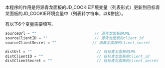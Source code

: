 本程序的作用是将源青龙面板的JD_COOKIE环境变量（列表形式）更新到目标青龙面板的JD_COOKIE环境变量中（列表转字符串，以&拼接）。

有以下6个变量需要填写。

```js
sourceUrl = ""                          // 源青龙面板的URL
sourceClientID = ""                     // 源青龙面板的client_id
sourceClientSecret = ""				   // 源青龙面板的client_secret

distUrl = ""                             // 目标青龙面板的URL
distClientID = ""                        // 目标青龙面板的client_id
distClientSecret = ""                    // 目标青龙面板的client_secret
```